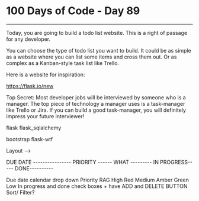 # 100 Days of Code - Day 89
---------------------------------------
Today, you are going to build a todo list website. This is a right of passage for any developer.

You can choose the type of todo list you want to build. It could be as simple as a website where you can list some items and cross them out. Or as complex as a Kanban-style task list like Trello.

Here is a website for inspiration:

https://flask.io/new

Top Secret: Most developer jobs will be interviewed by someone who is a manager. The top piece of technology a manager uses is a task-manager like Trello or Jira. If you can build a good task-manager, you will definitely impress your future interviewer!

flask flask_sqlalchemy


bootstrap flask-wtf

Layout -->

DUE DATE ---------------- PRIORITY ------ WHAT --------- IN PROGRESS----- DONE----------


Due date calendar drop down
Priority RAG High Red Medium Amber Green Low 
In progress and done check boxes + have ADD and DELETE BUTTON
Sort/ Filter?
